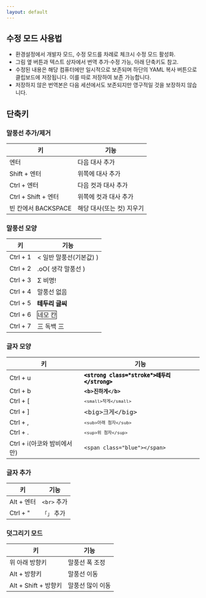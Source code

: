 ```yaml
---
layout: default
---
```


## 수정 모드 사용법

- 환경설정에서 개발자 모드, 수정 모드를 차례로 체크시 수정 모드 활성화.
- 그림 옆 버튼과 텍스트 상자에서 번역 추가·수정 가능, 아래 단축키도 참고.
- 수정된 내용은 해당 컴퓨터에만 일시적으로 보존되며 하단의 YAML 복사 버튼으로 클립보드에 저장됩니다. 이를 따로 저장하여 보존 가능합니다.
- 저장하지 않은 번역본은 다음 세션에서도 보존되지만 영구적일 것을 보장하지 않습니다.

## 단축키

### 말풍선 추가/제거

| 키                  | 기능                      |
| ------------------- | ------------------------- |
| 엔터                | 다음 대사 추가            |
| Shift + 엔터        | 위쪽에 대사 추가          |
| Ctrl + 엔터         | 다음 컷과 대사 추가       |
| Ctrl + Shift + 엔터 | 위쪽에 컷과 대사 추가     |
| 빈 칸에서 BACKSPACE | 해당 대사(또는 컷) 지우기 |

### 말풍선 모양

| 키       | 기능                                                             |
| -------- | ---------------------------------------------------------------- |
| Ctrl + 1 | < 일반 말풍선(기본값) )                                          |
| Ctrl + 2 | .oO( 생각 말풍선 )                                               |
| Ctrl + 3 | Σ 비명!                                                          |
| Ctrl + 4 | 말풍선 없음                                                      |
| Ctrl + 5 | <span style="-webkit-text-stroke-width: 1px;">테두리 글씨</span> |
| Ctrl + 6 | <span style="border: 1px solid black;">네모 칸</span>            |
| Ctrl + 7 | 三 독백 三                                                       |

### 글자 모양

| 키                          | 기능                                                                                          |
| --------------------------- | --------------------------------------------------------------------------------------------- |
| Ctrl + u                    | <span style="-webkit-text-stroke-width: 1px;">`<strong class="stroke">테두리</strong>`</span> |
| Ctrl + b                    | <b>`<b>진하게</b>`</b>                                                                        |
| Ctrl + [                    | <small>`<small>작게</small>`</small>                                                          |
| Ctrl + ]                    | <big>`<big>크게</big>`</big>                                                                  |
| Ctrl + ,                    | <sub>`<sub>아래 첨자</sub>`</sub>                                                             |
| Ctrl + .                    | <sup>`<sup>위 첨자</sup>`</sup>                                                               |
| Ctrl + i(아코와 밤비에서만) | `<span class="blue"></span>`                                                                  |

### 글자 추가

| 키         | 기능        |
| ---------- | ----------- |
| Alt + 엔터 | `<br>` 추가 |
| Ctrl + "   | `「」` 추가 |

### 덧그리기 모드

| 키                   | 기능             |
| -------------------- | ---------------- |
| 위 아래 방향키       | 말풍선 폭 조정   |
| Alt + 방향키         | 말풍선 이동      |
| Alt + Shift + 방향키 | 말풍선 많이 이동 |
